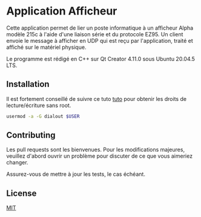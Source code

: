 # Application Afficheur

Cette application permet de lier un poste informatique à un afficheur Alpha modèle 215c à l'aide d'une liaison série et du protocole EZ95.
Un client envoie le message à afficher en UDP qui est reçu par l'application, traité et affiché sur le matériel physique. 

Le programme est rédigé en C++ sur Qt Creator 4.11.0 sous Ubuntu 20.04.5 LTS.


## Installation

Il est fortement conseillé de suivre ce tuto [tuto](https://unix.stackexchange.com/questions/14354/read-write-to-a-serial-port-without-root) pour obtenir les droits de lecture/écriture sans root. 



```bash
usermod -a -G dialout $USER
```



## Contributing

Les pull requests sont les bienvenues. Pour les modifications majeures, veuillez d'abord ouvrir un problème
pour discuter de ce que vous aimeriez changer.

Assurez-vous de mettre à jour les tests, le cas échéant.

## License

[MIT](https://choosealicense.com/licenses/mit/)
